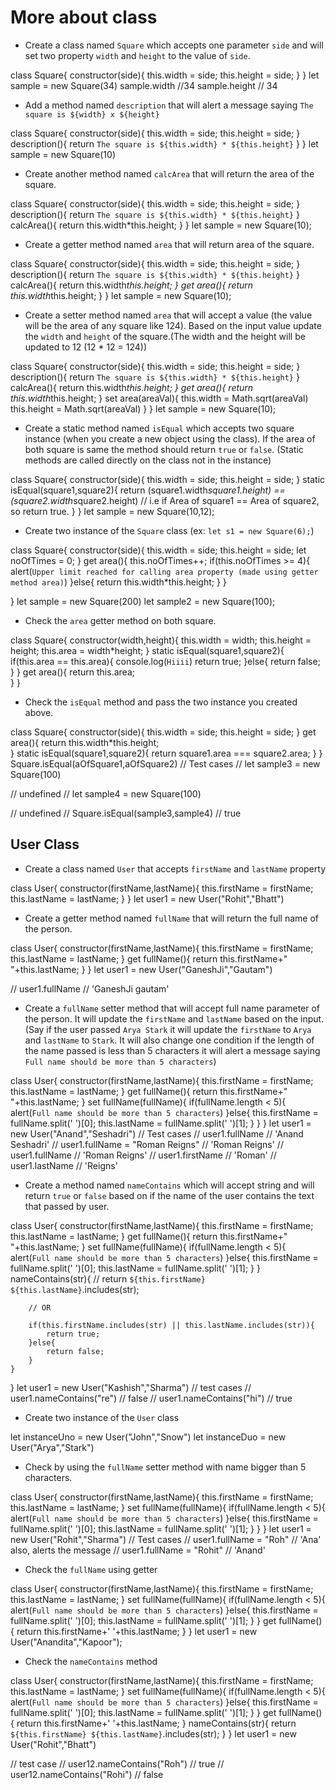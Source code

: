 # More about class

- Create a class named `Square` which accepts one parameter `side` and will set two property `width` and `height` to the value of `side`.



class Square{
    constructor(side){
        this.width = side;
        this.height = side;
    }
}
let sample = new Square(34)
sample.width //34
sample.height // 34


- Add a method named `description` that will alert a message saying `The square is ${width} x ${height}`

class Square{
    constructor(side){
        this.width = side;
        this.height = side;
    }
    description(){
        return `The square is ${this.width} * ${this.height}`
    }
}
let sample = new Square(10)


- Create another method named `calcArea` that will return the area of the square.

class Square{
    constructor(side){
        this.width = side;
        this.height = side;
    }
    description(){
        return `The square is ${this.width} * ${this.height}`
    }
    calcArea(){
        return this.width*this.height;
    }
}
let sample = new Square(10);

- Create a getter method named `area` that will return area of the square.

class Square{
    constructor(side){
        this.width = side;
        this.height = side;
    }
    description(){
        return `The square is ${this.width} * ${this.height}`
    }
    calcArea(){
        return this.width*this.height;
    }
    get area(){
        return this.width*this.height;
    }
}
let sample = new Square(10);


- Create a setter method named `area` that will accept a value (the value will be the area of any square like 124). Based on the input value update the `width` and `height` of the square.(The width and the height will be updated to 12 (12 \* 12 = 124))

class Square{
    constructor(side){
        this.width = side;
        this.height = side;
    }
    description(){
        return `The square is ${this.width} * ${this.height}`
    }
    calcArea(){
        return this.width*this.height;
    }
    get area(){
        return this.width*this.height;
    }
    set area(areaVal){
        this.width = Math.sqrt(areaVal)
        this.height = Math.sqrt(areaVal)
    }
}
let sample = new Square(10);

- Create a static method named `isEqual` which accepts two square instance (when you create a new object using the class). If the area of both square is same the method should return `true` or `false`. (Static methods are called directly on the class not in the instance)

class Square{
    constructor(side){
        this.width = side;
        this.height = side;
    }
    static isEqual(square1,square2){
        return (square1.width*square1.height) == (square2.width*square2.height)
        // i.e if Area of square1 == Area of square2, so return true.
    }
}
let sample = new Square(10,12);

- Create two instance of the `Square` class (ex: `let s1 = new Square(6);`)

class Square{
    constructor(side){
        this.width = side;
        this.height = side;
        let noOfTimes = 0;
    }
    get area(){
        this.noOfTimes++;
        if(this.noOfTimes >= 4){
            alert(`Upper limit reached for calling area property (made using getter method area)`)
        }else{
            return this.width*this.height;
        }
    }
    
}
let sample = new Square(200)
let sample2 = new Square(100);

- Check the `area` getter method on both square.

class Square{
    constructor(width,height){
        this.width = width;
        this.height = height;
        this.area = width*height;
    }
    static isEqual(square1,square2){
        if(this.area == this.area){
            console.log(`Hiiii`)
            return true;
        }else{
            return false;
        }
    }
    get area(){
        return this.area;        
    }
}


- Check the `isEqual` method and pass the two instance you created above.

class Square{
    constructor(side){
        this.width = side;
        this.height = side;
    }
    get area(){
        return this.width*this.height;        
    }
    static isEqual(square1,square2){
        return square1.area === square2.area;
    }
}
Square.isEqual(aOfSquare1,aOfSquare2)
// Test cases
// let sample3 = new Square(100)

// undefined
// let sample4 = new Square(100)

// undefined
// Square.isEqual(sample3,sample4)
// true


## User Class

- Create a class named `User` that accepts `firstName` and `lastName` property


class User{
    constructor(firstName,lastName){
        this.firstName = firstName;
        this.lastName = lastName;
    }
}
let user1 = new User("Rohit","Bhatt")

- Create a getter method named `fullName` that will return the full name of the person.

class User{
    constructor(firstName,lastName){
        this.firstName = firstName;
        this.lastName = lastName;
    }
    get fullName(){
        return this.firstName+" "+this.lastName;
    }
}
let user1 = new User("GaneshJi","Gautam")

// user1.fullName
// 'GaneshJi gautam'


- Create a `fullName` setter method that will accept full name parameter of the person. It will update the `firstName` and `lastName` based on the input. (Say if the user passed `Arya Stark` it will update the `firstName` to `Arya` and `lastName` to `Stark`. It will also change one condition if the length of the name passed is less than 5 characters it will alert a message saying `Full name should be more than 5 characters`)


class User{
    constructor(firstName,lastName){
        this.firstName = firstName;
        this.lastName = lastName;
    }
    get fullName(){
        return this.firstName+" "+this.lastName;
    }
    set fullName(fullName){
        if(fullName.length < 5){
            alert(`Full name should be more than 5 characters`)
        }else{
            this.firstName = fullName.split(' ')[0];
            this.lastName = fullName.split(' ')[1];
        }
    }
}
let user1 = new User("Anand","Seshadri")
// Test cases
// user1.fullName
// 'Anand Seshadri'
// user1.fullName = "Roman Reigns"
// 'Roman Reigns'
// user1.fullName
// 'Roman Reigns'
// user1.firstName
// 'Roman'
// user1.lastName
// 'Reigns'


- Create a method named `nameContains` which will accept string and will return `true` or `false` based on if the name of the user contains the text that passed by user.

class User{
    constructor(firstName,lastName){
        this.firstName = firstName;
        this.lastName = lastName;
    }
    get fullName(){
        return this.firstName+" "+this.lastName;
    }
    set fullName(fullName){
        if(fullName.length < 5){
            alert(`Full name should be more than 5 characters`)
        }else{
            this.firstName = fullName.split(' ')[0];
            this.lastName = fullName.split(' ')[1];
        }
    }
    nameContains(str){
        // return `${this.firstName} ${this.lastName}`.includes(str);
        
        // OR
        
        if(this.firstName.includes(str) || this.lastName.includes(str)){
            return true;
        }else{
            return false;
        }
    }
}
let user1 = new User("Kashish","Sharma") 
// test cases
// user1.nameContains("re")
// false
// user1.nameContains("hi")
// true

- Create two instance of the `User` class

let instanceUno = new User("John","Snow")
let instanceDuo = new User("Arya","Stark")

- Check by using the `fullName` setter method with name bigger than 5 characters.

class User{
    constructor(firstName,lastName){
        this.firstName = firstName;
        this.lastName = lastName;
    }
    set fullName(fullName){
        if(fullName.length < 5){
            alert(`Full name should be more than 5 characters`)
        }else{
            this.firstName = fullName.split(' ')[0];
            this.lastName = fullName.split(' ')[1];
        }
    }
}
let user1 = new User("Rohit","Sharma")
// Test cases
// user1.fullName = "Roh"
// 'Ana' also, alerts the message
// user1.fullName = "Rohit"
// 'Anand'

- Check the `fullName` using getter

class User{
    constructor(firstName,lastName){
        this.firstName = firstName;
        this.lastName = lastName;
    }
    set fullName(fullName){
        if(fullName.length < 5){
            alert(`Full name should be more than 5 characters`)
        }else{
            this.firstName = fullName.split(' ')[0];
            this.lastName = fullName.split(' ')[1];
        }
    }
    get fullName(){
        return this.firstName+' '+this.lastName;
    }
}
let user1 = new User("Anandita","Kapoor");


- Check the `nameContains` method

class User{
    constructor(firstName,lastName){
        this.firstName = firstName;
        this.lastName = lastName;
    }
    set fullName(fullName){
        if(fullName.length < 5){
            alert(`Full name should be more than 5 characters`)
        }else{
            this.firstName = fullName.split(' ')[0];
            this.lastName = fullName.split(' ')[1];
        }
    }
    get fullName(){
        return this.firstName+' '+this.lastName;
    }
    nameContains(str){
         return `${this.firstName} ${this.lastName}`.includes(str);
    }
}
let user1 = new User("Rohit","Bhatt")

// test case
// user12.nameContains("Roh")
// true
// user12.nameContains("Rohi")
// false
